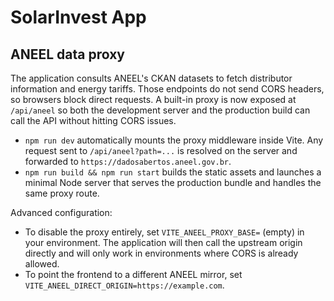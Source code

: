 # SolarInvest App

## ANEEL data proxy

The application consults ANEEL's CKAN datasets to fetch distributor information and
energy tariffs. Those endpoints do not send CORS headers, so browsers block direct
requests. A built-in proxy is now exposed at `/api/aneel` so both the development
server and the production build can call the API without hitting CORS issues.

- `npm run dev` automatically mounts the proxy middleware inside Vite. Any request
  sent to `/api/aneel?path=...` is resolved on the server and forwarded to
  `https://dadosabertos.aneel.gov.br`.
- `npm run build && npm run start` builds the static assets and launches a minimal
  Node server that serves the production bundle and handles the same proxy route.

Advanced configuration:

- To disable the proxy entirely, set `VITE_ANEEL_PROXY_BASE=` (empty) in your
  environment. The application will then call the upstream origin directly and
  will only work in environments where CORS is already allowed.
- To point the frontend to a different ANEEL mirror, set
  `VITE_ANEEL_DIRECT_ORIGIN=https://example.com`.
